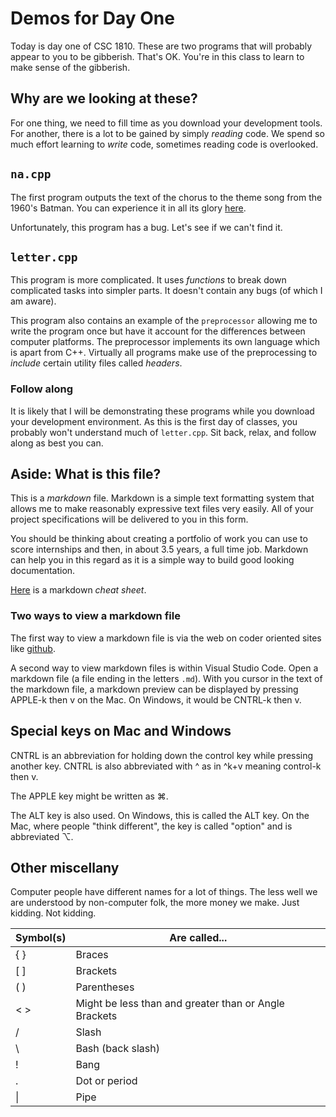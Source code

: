# Demos for Day One

Today is day one of CSC 1810. These are two programs that will probably
appear to you to be gibberish. That's OK. You're in this class to learn
to make sense of the gibberish.

## Why are we looking at these?

For one thing, we need to fill time as you download your development
tools. For another, there is a lot to be gained by simply *reading*
code. We spend so much effort learning to *write* code, sometimes
reading code is overlooked.

## `na.cpp`

The first program outputs the text of the chorus to the theme song from
the 1960's Batman. You can experience it in all its glory
[here](https://www.youtube.com/watch?v=EZ9ymE2Rcxo).

Unfortunately, this program has a bug. Let's see if we can't find it.

## `letter.cpp`

This program is more complicated. It uses *functions* to break down
complicated tasks into simpler parts. It doesn't contain any bugs (of
which I am aware).

This program also contains an example of the `preprocessor` allowing me
to write the program once but have it account for the differences
between computer platforms. The preprocessor implements its own language
which is apart from C++. Virtually all programs make use of the
preprocessing to *include* certain utility files called *headers*.

### Follow along

It is likely that I will be demonstrating these programs while you
download your development environment. As this is the first day of
classes, you probably won't understand much of `letter.cpp`. Sit back,
relax, and follow along as best you can.

## Aside: What is this file?

This is a *markdown* file. Markdown is a simple text formatting system
that allows me to make reasonably expressive text files very easily. All
of your project specifications will be delivered to you in this form.

You should be thinking about creating a portfolio of work you can use
to score internships and then, in about 3.5 years, a full time job.
Markdown can help you in this regard as it is a simple way to build
good looking documentation.

[Here](https://www.markdownguide.org/cheat-sheet/) is a markdown *cheat sheet*.

### Two ways to view a markdown file

The first way to view a markdown file is via the web on coder
oriented sites like [github](https://github.com).

A second way to view markdown files is within Visual Studio Code.
Open a markdown file (a file ending in the letters `.md`). With
you cursor in the text of the markdown file, a markdown preview
can be displayed by pressing APPLE-k then v on the Mac. On
Windows, it would be CNTRL-k then v.

## Special keys on Mac and Windows

CNTRL is an abbreviation
for holding down the control key while pressing another key.
CNTRL is also abbreviated with ^ as in ^k+v meaning control-k
then v.

The APPLE key might be written as ⌘.

The ALT key is also used. On Windows, this is called the ALT key.
On the Mac, where people "think different", the key is called
"option" and is abbreviated ⌥.

## Other miscellany

Computer people have different names for a lot of things. The
less well we are understood by non-computer folk, the more money
we make. Just kidding. Not kidding.

| Symbol(s) | Are called... |
| ------- | ------------ |
| { } | Braces |
| [ ] | Brackets |
| ( ) | Parentheses |
| < > | Might be less than and greater than or Angle Brackets |
| / | Slash |
| \\  | Bash (back slash) |
| ! | Bang |
| . | Dot or period |
| \| | Pipe |
